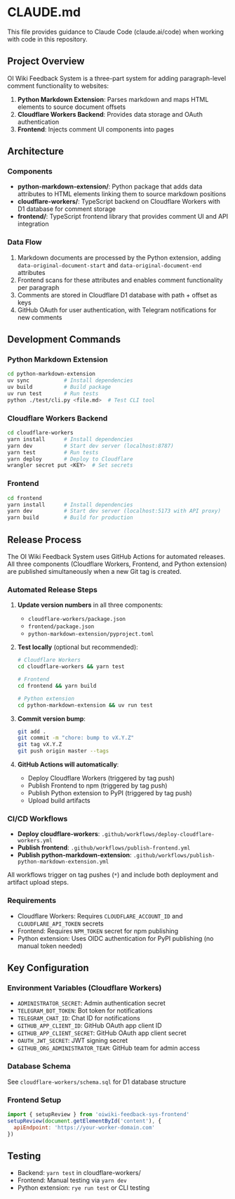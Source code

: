 # CLAUDE.md

This file provides guidance to Claude Code (claude.ai/code) when working with code in this repository.

## Project Overview

OI Wiki Feedback System is a three-part system for adding paragraph-level comment functionality to websites:
1. **Python Markdown Extension**: Parses markdown and maps HTML elements to source document offsets
2. **Cloudflare Workers Backend**: Provides data storage and OAuth authentication
3. **Frontend**: Injects comment UI components into pages

## Architecture

### Components
- **python-markdown-extension/**: Python package that adds data attributes to HTML elements linking them to source markdown positions
- **cloudflare-workers/**: TypeScript backend on Cloudflare Workers with D1 database for comment storage
- **frontend/**: TypeScript frontend library that provides comment UI and API integration

### Data Flow
1. Markdown documents are processed by the Python extension, adding `data-original-document-start` and `data-original-document-end` attributes
2. Frontend scans for these attributes and enables comment functionality per paragraph
3. Comments are stored in Cloudflare D1 database with path + offset as keys
4. GitHub OAuth for user authentication, with Telegram notifications for new comments

## Development Commands

### Python Markdown Extension
```bash
cd python-markdown-extension
uv sync           # Install dependencies
uv build          # Build package
uv run test       # Run tests
python ./test/cli.py <file.md>  # Test CLI tool
```

### Cloudflare Workers Backend
```bash
cd cloudflare-workers
yarn install      # Install dependencies
yarn dev          # Start dev server (localhost:8787)
yarn test         # Run tests
yarn deploy       # Deploy to Cloudflare
wrangler secret put <KEY>  # Set secrets
```

### Frontend
```bash
cd frontend
yarn install      # Install dependencies
yarn dev          # Start dev server (localhost:5173 with API proxy)
yarn build        # Build for production
```

## Release Process

The OI Wiki Feedback System uses GitHub Actions for automated releases. All three components (Cloudflare Workers, Frontend, and Python extension) are published simultaneously when a new Git tag is created.

### Automated Release Steps

1. **Update version numbers** in all three components:
   - `cloudflare-workers/package.json`
   - `frontend/package.json` 
   - `python-markdown-extension/pyproject.toml`

2. **Test locally** (optional but recommended):
   ```bash
   # Cloudflare Workers
   cd cloudflare-workers && yarn test
   
   # Frontend
   cd frontend && yarn build
   
   # Python extension
   cd python-markdown-extension && uv run test
   ```

3. **Commit version bump**:
   ```bash
   git add .
   git commit -m "chore: bump to vX.Y.Z"
   git tag vX.Y.Z
   git push origin master --tags
   ```

4. **GitHub Actions will automatically**:
   - Deploy Cloudflare Workers (triggered by tag push)
   - Publish Frontend to npm (triggered by tag push)
   - Publish Python extension to PyPI (triggered by tag push)
   - Upload build artifacts

### CI/CD Workflows

- **Deploy cloudflare-workers**: `.github/workflows/deploy-cloudflare-workers.yml`
- **Publish frontend**: `.github/workflows/publish-frontend.yml`
- **Publish python-markdown-extension**: `.github/workflows/publish-python-markdown-extension.yml`

All workflows trigger on tag pushes (`*`) and include both deployment and artifact upload steps.

### Requirements

- Cloudflare Workers: Requires `CLOUDFLARE_ACCOUNT_ID` and `CLOUDFLARE_API_TOKEN` secrets
- Frontend: Requires `NPM_TOKEN` secret for npm publishing
- Python extension: Uses OIDC authentication for PyPI publishing (no manual token needed)

## Key Configuration

### Environment Variables (Cloudflare Workers)
- `ADMINISTRATOR_SECRET`: Admin authentication secret
- `TELEGRAM_BOT_TOKEN`: Bot token for notifications
- `TELEGRAM_CHAT_ID`: Chat ID for notifications
- `GITHUB_APP_CLIENT_ID`: GitHub OAuth app client ID
- `GITHUB_APP_CLIENT_SECRET`: GitHub OAuth app client secret
- `OAUTH_JWT_SECRET`: JWT signing secret
- `GITHUB_ORG_ADMINISTRATOR_TEAM`: GitHub team for admin access

### Database Schema
See `cloudflare-workers/schema.sql` for D1 database structure

### Frontend Setup
```javascript
import { setupReview } from 'oiwiki-feedback-sys-frontend'
setupReview(document.getElementById('content'), { 
  apiEndpoint: 'https://your-worker-domain.com' 
})
```

## Testing
- Backend: `yarn test` in cloudflare-workers/
- Frontend: Manual testing via `yarn dev`
- Python extension: `rye run test` or CLI testing